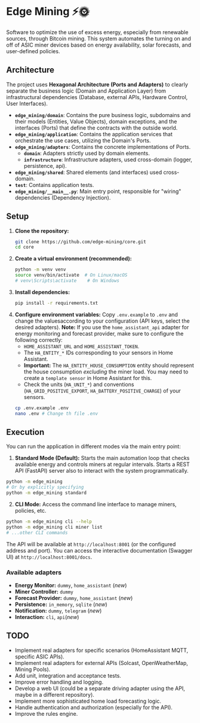 # Edge Mining ⚡️🌞

Software to optimize the use of excess energy, especially from renewable sources, through Bitcoin mining. This system automates the turning on and off of ASIC miner devices based on energy availability, solar forecasts, and user-defined policies.

## Architecture

The project uses **Hexagonal Architecture (Ports and Adapters)** to clearly separate the business logic (Domain and Application Layer) from infrastructural dependencies (Database, external APIs, Hardware Control, User Interfaces).

-   **`edge_mining/domain`**: Contains the pure business logic, subdomains and  their models (Entities, Value Objects), domain exceptions, and the interfaces (Ports) that define the contracts with the outside world.
-   **`edge_mining/application`**: Contains the application services that orchestrate the use cases, utilizing the Domain's Ports.
-   **`edge_mining/adapters`**: Contains the concrete implementations of Ports.
    -   **`domain`**: Adapters strictly used by domain elements.
    -   **`infrastructure`**: Infrastructure adapters, used cross-domain (logger, persistence, api).
-   **`edge_mining/shared`**: Shared elements (and interfaces) used cross-domain.
-   **`test`**: Contains application tests.
-   **`edge_mining/__main__.py`**: Main entry point, responsible for "wiring" dependencies (Dependency Injection).

## Setup

1.  **Clone the repository:**
    ```bash
    git clone https://github.com/edge-mining/core.git
    cd core
    ```
2.  **Create a virtual environment (recommended):**
    ```bash
    python -m venv venv
    source venv/bin/activate  # On Linux/macOS
    # venv\Scripts\activate    # On Windows
    ```
3.  **Install dependencies:**
    ```bash
    pip install -r requirements.txt
    ```
4.  **Configure environment variables:**
    Copy `.env.example` to `.env` and change the values ​​according to your configuration (API keys, select the desired adapters).
    **Note:** If you use the `home_assistant_api` adapter for energy monitoring and forecast provider, make sure to configure the following correctly:
    - `HOME_ASSISTANT_URL` and `HOME_ASSISTANT_TOKEN`.
    - The `HA_ENTITY_*` IDs corresponding to your sensors in Home Assistant.
    - **Important:** The `HA_ENTITY_HOUSE_CONSUMPTION` entity should represent the house consumption *excluding* the miner load. You may need to create a `template sensor` in Home Assistant for this.
    - Check the units (`HA_UNIT_*`) and conventions (`HA_GRID_POSITIVE_EXPORT`, `HA_BATTERY_POSITIVE_CHARGE`) of your sensors.
    ```bash
    cp .env.example .env
    nano .env # Change th file .env
    ```

## Execution

You can run the application in different modes via the main entry point:

1. **Standard Mode (Default):** Starts the main automation loop that checks available energy and controls miners at regular intervals. Starts a REST API (FastAPI) server also to interact with the system programmatically.
```bash
python -m edge_mining
# Or by explicitly specifying
python -m edge_mining standard
```
2. **CLI Mode:** Access the command line interface to manage miners, policies, etc.
```bash
python -m edge_mining cli --help
python -m edge_mining cli miner list
# ...other CLI commands
```
The API will be available at `http://localhost:8001` (or the configured address and port). You can access the interactive documentation (Swagger UI) at `http://localhost:8001/docs`.

### Available adapters

- **Energy Monitor:** `dummy`, `home_assistant` (*new*)
- **Miner Controller:** `dummy`
- **Forecast Provider:** `dummy`, `home_assistant` (*new*)
- **Persistence:** `in_memory`, `sqlite` (*new*)
- **Notification:** `dummy`, `telegram` (*new*)
- **Interaction:** `cli`, `api`(*new*)

## TODO

- Implement real adapters for specific scenarios (HomeAssistant MQTT, specific ASIC APIs).
- Implement real adapters for external APIs (Solcast, OpenWeatherMap, Mining Pools).
- Add unit, integration and acceptance tests.
- Improve error handling and logging.
- Develop a web UI (could be a separate driving adapter using the API, maybe in a different repository).
- Implement more sophisticated home load forecasting logic.
- Handle authentication and authorization (especially for the API).
- Improve the rules engine.